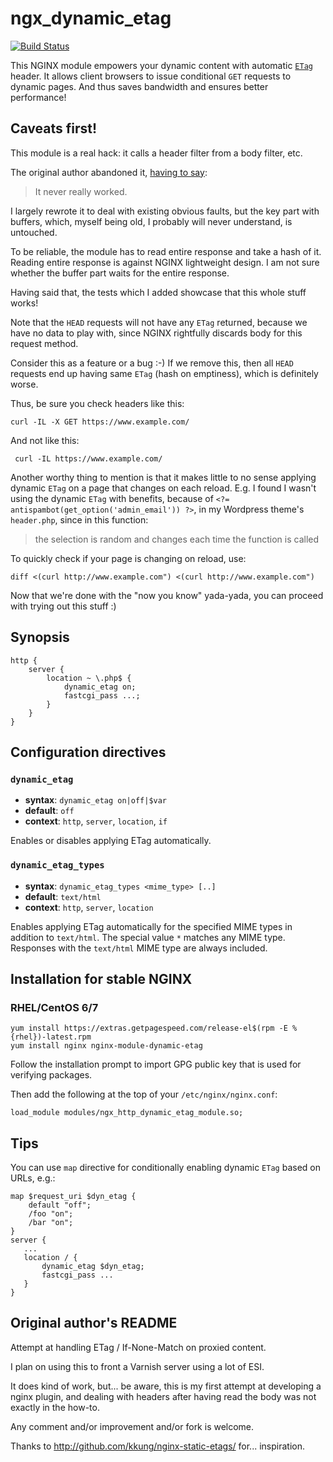 # ngx\_dynamic\_etag

[![Build
Status](https://travis-ci.org/dvershinin/ngx_dynamic_etag.svg?branch=master)](https://travis-ci.org/dvershinin/ngx_dynamic_etag)

This NGINX module empowers your dynamic content with automatic
[`ETag`](https://developer.mozilla.org/en-US/docs/Web/HTTP/Headers/ETag)
header. It allows client browsers to issue conditional `GET` requests to
dynamic pages. And thus saves bandwidth and ensures better performance\!

## Caveats first\!

This module is a real hack: it calls a header filter from a body filter,
etc.

The original author abandoned it, [having to
say](https://github.com/kali/nginx-dynamic-etags/issues/2):

> It never really worked.

I largely rewrote it to deal with existing obvious faults, but the key
part with buffers, which, myself being old, I probably will never
understand, is untouched.

To be reliable, the module has to read entire response and take a hash
of it. Reading entire response is against NGINX lightweight design. I am
not sure whether the buffer part waits for the entire response.

Having said that, the tests which I added showcase that this whole stuff
works\!

Note that the `HEAD` requests will not have any `ETag` returned, because
we have no data to play with, since NGINX rightfully discards body for
this request method.

Consider this as a feature or a bug :-) If we remove this, then all
`HEAD` requests end up having same `ETag` (hash on emptiness), which is
definitely worse.

Thus, be sure you check headers like this:

    curl -IL -X GET https://www.example.com/

And not like this:

``` 
 curl -IL https://www.example.com/
```

Another worthy thing to mention is that it makes little to no sense
applying dynamic `ETag` on a page that changes on each reload. E.g. I
found I wasn't using the dynamic `ETag` with benefits, because of `<?=
antispambot(get_option('admin_email')) ?>`, in my Wordpress theme's
`header.php`, since in this function:

> the selection is random and changes each time the function is called

To quickly check if your page is changing on reload, use:

    diff <(curl http://www.example.com") <(curl http://www.example.com")

Now that we're done with the "now you know" yada-yada, you can proceed
with trying out this stuff :)

## Synopsis

    http {
        server {
            location ~ \.php$ {
                dynamic_etag on;
                fastcgi_pass ...;
            }
        }
    }

## Configuration directives

### `dynamic_etag`

  - **syntax**: `dynamic_etag on|off|$var`
  - **default**: `off`
  - **context**: `http`, `server`, `location`, `if`

Enables or disables applying ETag automatically.

### `dynamic_etag_types`

  - **syntax**: `dynamic_etag_types <mime_type> [..]`
  - **default**: `text/html`
  - **context**: `http`, `server`, `location`

Enables applying ETag automatically for the specified MIME types in
addition to `text/html`. The special value `*` matches any MIME type.
Responses with the `text/html` MIME type are always
    included.

## Installation for stable NGINX

### RHEL/CentOS 6/7

    yum install https://extras.getpagespeed.com/release-el$(rpm -E %{rhel})-latest.rpm
    yum install nginx nginx-module-dynamic-etag

Follow the installation prompt to import GPG public key that is used for
verifying packages.

Then add the following at the top of your `/etc/nginx/nginx.conf`:

    load_module modules/ngx_http_dynamic_etag_module.so;

## Tips

You can use `map` directive for conditionally enabling dynamic `ETag`
based on URLs, e.g.:

``` 
map $request_uri $dyn_etag {
    default "off";
    /foo "on";
    /bar "on";
}
server { 
   ...
   location / {
       dynamic_etag $dyn_etag;
       fastcgi_pass ...
   }
}       
```

## Original author's README

Attempt at handling ETag / If-None-Match on proxied content.

I plan on using this to front a Varnish server using a lot of ESI.

It does kind of work, but... be aware, this is my first attempt at
developing a nginx plugin, and dealing with headers after having read
the body was not exactly in the how-to.

Any comment and/or improvement and/or fork is welcome.

Thanks to <http://github.com/kkung/nginx-static-etags/> for...
inspiration.